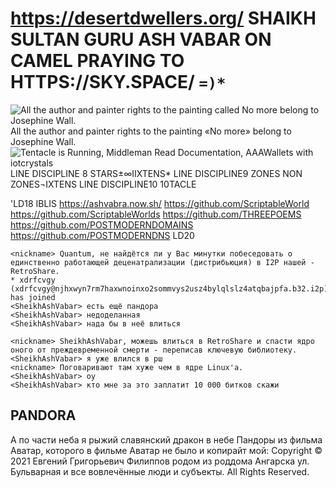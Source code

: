 # https://desertdwellers.org/ SHAIKH SULTAN GURU ASH VABAR ON CAMEL PRAYING TO HTTPS://SKY.SPACE/ `=)*`






![All the author and painter rights to the painting called No more belong to Josephine Wall.](https://raw.githubusercontent.com/RAINBOWTENTACLESYELLINGNO-MORE/TentacleIsRunning/main/No%20more.jpg) All the author and painter rights to the painting «No more» belong to Josephine Wall. ![Tentacle is Running, Middleman Read Documentation, AAAWallets with iotcrystals](https://raw.githubusercontent.com/TentacleIsRunning/TentacleIsRunning/main/Tentacle_is_Running.jpg) LINE DISCIPLINE 8 STARS±∞IIXTENS*
LINE DISCIPLINE9 ZONES NON ZONES¬IXTENS
LINE DISCIPLINE10 10TACLE







'LD18
IBLIS https://ashvabra.now.sh/ https://github.com/ScriptableWorld https://github.com/ScriptableWorlds https://github.com/THREEPOEMS https://github.com/POSTMODERNDOMAINS https://github.com/POSTMODERNDNS
LD20
```
<nickname> Quantum, не найдётся ли у Вас минутки побеседовать о единственно работающей деценатрализации (дистрибьюция) в I2P нашей - RetroShare.
* xdrfcvgy (xdrfcvgy@njhxwyn7rm7haxwnoinxo2sommvys2usz4bylqlslz4atqbajpfa.b32.i2p) has joined
<SheikhAshVabar> есть ещё пандора
<SheikhAshVabar> недоделанная
<SheikhAshVabar> нада бы в неё влиться
```
```
<nickname> SheikhAshVabar, можешь влиться в RetroShare и спасти ядро оного от преждевременной смерти - переписав ключевую библиотеку.
<SheikhAshVabar> я уже влился в рш
<nickname> Поговаривают там хуже чем в ядре Linux'a.
<SheikhAshVabar> оу
<SheikhAshVabar> кто мне за это заплатит 10 000 битков скажи
```

## PANDORA

А по части неба я рыжий славянский дракон в небе Пандоры из фильма Аватар, которого в фильме Аватар не было и копирайт мой: Copyright © 2021 Евгений Григорьевич Филиппов родом из роддома Ангарска ул. Бульварная и все вовлечённые люди и субъекты. All Rights Reserved.
